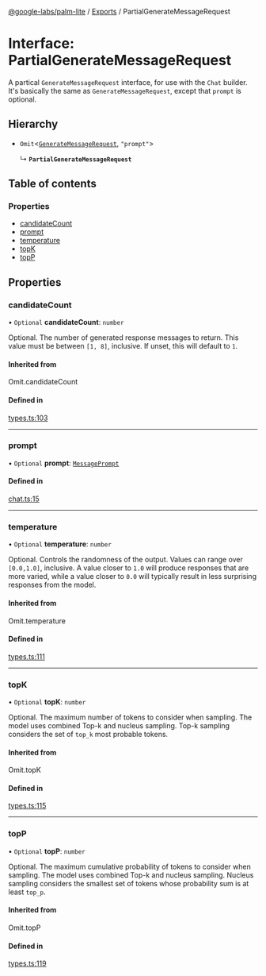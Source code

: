 [@google-labs/palm-lite](../README.md) / [Exports](../modules.md) / PartialGenerateMessageRequest

# Interface: PartialGenerateMessageRequest

A partical `GenerateMessageRequest` interface, for use with the `Chat` builder.
It's basically the same as `GenerateMessageRequest`, except that `prompt` is optional.

## Hierarchy

- `Omit`<[`GenerateMessageRequest`](GenerateMessageRequest.md), ``"prompt"``\>

  ↳ **`PartialGenerateMessageRequest`**

## Table of contents

### Properties

- [candidateCount](PartialGenerateMessageRequest.md#candidatecount)
- [prompt](PartialGenerateMessageRequest.md#prompt)
- [temperature](PartialGenerateMessageRequest.md#temperature)
- [topK](PartialGenerateMessageRequest.md#topk)
- [topP](PartialGenerateMessageRequest.md#topp)

## Properties

### candidateCount

• `Optional` **candidateCount**: `number`

Optional. The number of generated response messages to return. This value must be between `[1, 8]`, inclusive. If unset, this will default to `1`.

#### Inherited from

Omit.candidateCount

#### Defined in

[types.ts:103](https://github.com/Chizobaonorh/labs-prototypes/blob/66eed2a/seeds/palm-lite/src/types.ts#L103)

___

### prompt

• `Optional` **prompt**: [`MessagePrompt`](MessagePrompt.md)

#### Defined in

[chat.ts:15](https://github.com/Chizobaonorh/labs-prototypes/blob/66eed2a/seeds/palm-lite/src/chat.ts#L15)

___

### temperature

• `Optional` **temperature**: `number`

Optional. Controls the randomness of the output. Values can range over `[0.0,1.0]`, inclusive. A value closer to `1.0` will produce responses that are more varied, while a value closer to `0.0` will typically result in less surprising responses from the model.

#### Inherited from

Omit.temperature

#### Defined in

[types.ts:111](https://github.com/Chizobaonorh/labs-prototypes/blob/66eed2a/seeds/palm-lite/src/types.ts#L111)

___

### topK

• `Optional` **topK**: `number`

Optional. The maximum number of tokens to consider when sampling. The model uses combined Top-k and nucleus sampling. Top-k sampling considers the set of `top_k` most probable tokens.

#### Inherited from

Omit.topK

#### Defined in

[types.ts:115](https://github.com/Chizobaonorh/labs-prototypes/blob/66eed2a/seeds/palm-lite/src/types.ts#L115)

___

### topP

• `Optional` **topP**: `number`

Optional. The maximum cumulative probability of tokens to consider when sampling. The model uses combined Top-k and nucleus sampling. Nucleus sampling considers the smallest set of tokens whose probability sum is at least `top_p`.

#### Inherited from

Omit.topP

#### Defined in

[types.ts:119](https://github.com/Chizobaonorh/labs-prototypes/blob/66eed2a/seeds/palm-lite/src/types.ts#L119)
